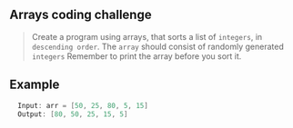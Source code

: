 ## Arrays coding challenge
> Create a program using arrays, that sorts a list of `integers`, in `descending order`. The `array` should consist of randomly generated `integers`
> Remember to print the array before you sort it.

## Example
```Java
  Input: arr = [50, 25, 80, 5, 15]
  Output: [80, 50, 25, 15, 5]
```